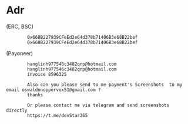 # Adr


 (ERC, BSC) 

            0x668B227939CFeEd2e64d378b71406B3e68B22bef            
            0x668B227939CFeEd2e64d378b71406B3e68B22bef


  (Payoneer) 

            hanglinh977546c3482qnp@hotmail.com            
            hanglinh977546c3482qnp@hotmail.com
            invoice 8596325

            Also can you please send to me payment's Screenshots  to my email oswaldonoppervox51@gmail.com ?
            thanks

            Or please contact me via telegram and send screenshots directly
            https://t.me/devStar365
            

           

